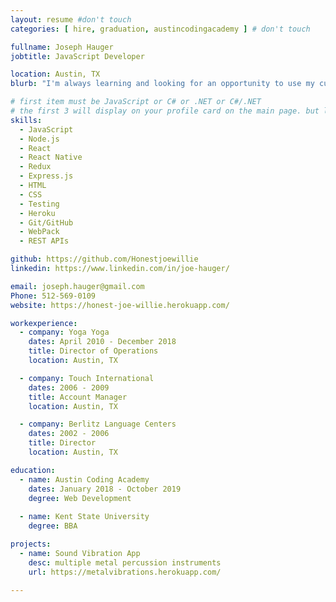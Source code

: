 ```yaml
---
layout: resume #don't touch
categories: [ hire, graduation, austincodingacademy ] # don't touch

fullname: Joseph Hauger
jobtitle: JavaScript Developer

location: Austin, TX
blurb: "I'm always learning and looking for an opportunity to use my current skills and advance in my abilities."

# first item must be JavaScript or C# or .NET or C#/.NET
# the first 3 will display on your profile card on the main page. but list as many as you want, they will be all be visible on your individual profile page
skills:
  - JavaScript
  - Node.js
  - React
  - React Native
  - Redux
  - Express.js
  - HTML
  - CSS
  - Testing
  - Heroku
  - Git/GitHub
  - WebPack
  - REST APIs

github: https://github.com/Honestjoewillie
linkedin: https://www.linkedin.com/in/joe-hauger/

email: joseph.hauger@gmail.com    
Phone: 512-569-0109
website: https://honest-joe-willie.herokuapp.com/

workexperience:
  - company: Yoga Yoga
    dates: April 2010 - December 2018
    title: Director of Operations
    location: Austin, TX

  - company: Touch International
    dates: 2006 - 2009
    title: Account Manager
    location: Austin, TX

  - company: Berlitz Language Centers
    dates: 2002 - 2006
    title: Director
    location: Austin, TX

education:
  - name: Austin Coding Academy
    dates: January 2018 - October 2019
    degree: Web Development
 
  - name: Kent State University
    degree: BBA

projects:
  - name: Sound Vibration App
    desc: multiple metal percussion instruments
    url: https://metalvibrations.herokuapp.com/

---
```

